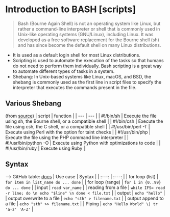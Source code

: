 # Introduction to BASH [scripts]

> Bash (Bourne Again Shell) is not an operating system like Linux, but rather a command-line interpreter or shell that is commonly used in Unix-like operating systems (GNU/Linux), including Linux. It was developed as a free software replacement for the Bourne shell (sh) and has since become the default shell on many Linux distributions.
- It is used as a default login shell for most Linux distributions.
- Scripting is used to automate the execution of the tasks so that humans do not need to perform them individually. Bash scripting is a great way to automate different types of tasks in a system.
- Shebang: In Unix-based systems like Linux, macOS, and BSD, the shebang is commonly used as the first line in script files to specify the interpreter that executes the commands present in the file.

## Various Shebang

(from [source](https://stackoverflow.com/questions/13872048/bash-script-what-does-bin-bash-mean))
| script | function |
| --- | --- |
| #!/bin/sh | Execute the file using sh, the Bourne shell, or a compatible shell |
| #!/bin/csh | Execute the file using csh, the C shell, or a compatible shell |
| #!/usr/bin/perl -T | Execute using Perl with the option for taint checks |
| #!/usr/bin/php | Execute the file using the PHP command line interpreter |
| #!/usr/bin/python -O | Execute using Python with optimizations to code |
| #!/usr/bin/ruby | Execute using Ruby |

## Syntax

--> GitHub table: [docs](https://docs.github.com/en/get-started/writing-on-github/working-with-advanced-formatting/organizing-information-with-tables)
| Use case | Syntax |
| :---: | :---: |
| for loop (list) | `for item in list_name do ... done` |
| for loop (range) | `for i in {0..99} do ... done` |
| input | `read var_name` |
| reading from a file | `while IFS= read -r line; do \n echo "$line" \n done < file.txt` |
| output | `echo "hello"` |
| output overwrite to a file | `echo "sth" > filename.txt` |
| output append to a file | `echo "sth" >> filename.txt` |
| Piping | `echo "Hello World" \| tr 'a-z' 'A-Z'` |
